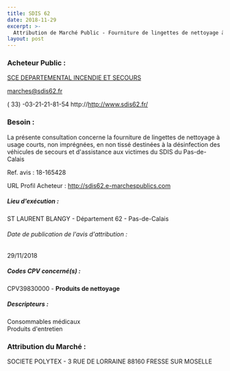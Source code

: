 ```yaml
---
title: SDIS 62
date: 2018-11-29
excerpt: >-
  Attribution de Marché Public - Fourniture de lingettes de nettoyage à usage courts
layout: post
---
```


### Acheteur Public : 
<a href="/acheteur-34/siren-286200019"> SCE DEPARTEMENTAL INCENDIE ET SECOURS</a><br/>



marches@sdis62.fr

( 33) -03-21-21-81-54
http://http://www.sdis62.fr/
### Besoin :

La présente consultation concerne la fourniture de lingettes de nettoyage à usage courts, non imprégnées, en non tissé destinées à la désinfection des véhicules de secours et d'assistance aux victimes du SDIS du Pas-de-Calais

Ref. avis : 18-165428

URL Profil Acheteur : http://sdis62.e-marchespublics.com

##### Lieu d'exécution :

ST LAURENT BLANGY - Département 62 - Pas-de-Calais

###### Date de publication de l'avis d'attribution : 
29/11/2018

##### Codes CPV concerné(s) :
CPV39830000 - **Produits de nettoyage** <br/>

##### Descripteurs :
Consommables médicaux <br/>
Produits d'entretien <br/>

### Attribution du Marché :
SOCIETE POLYTEX - 3 RUE DE LORRAINE 88160 FRESSE SUR MOSELLE <br/>
